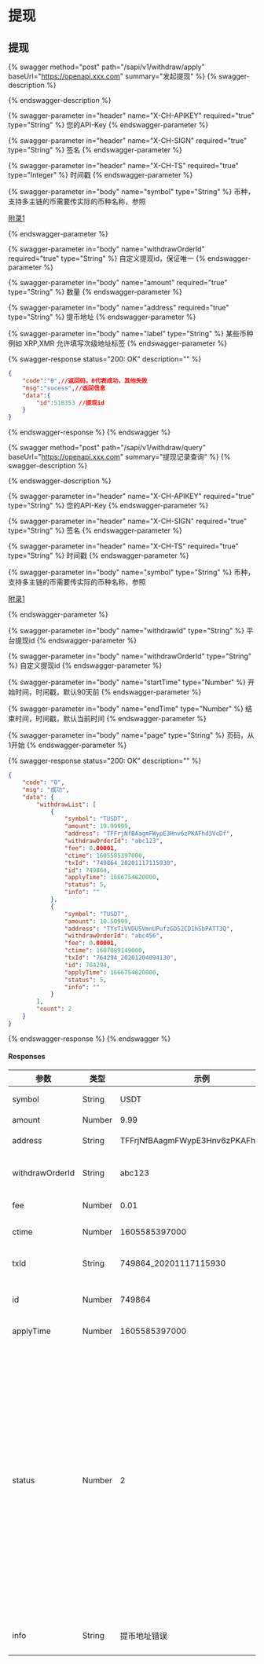 # 提现

## 提现

{% swagger method="post" path="/sapi/v1/withdraw/apply" baseUrl="https://openapi.xxx.com" summary="发起提现" %}
{% swagger-description %}

{% endswagger-description %}

{% swagger-parameter in="header" name="X-CH-APIKEY" required="true" type="String" %}
您的API-Key
{% endswagger-parameter %}

{% swagger-parameter in="header" name="X-CH-SIGN" required="true" type="String" %}
签名
{% endswagger-parameter %}

{% swagger-parameter in="header" name="X-CH-TS" required="true" type="Integer" %}
时间戳
{% endswagger-parameter %}

{% swagger-parameter in="body" name="symbol" type="String" %}
币种，支持多主链的币需要传实际的币种名称，参照

[附录1](fu-lu-1.md)


{% endswagger-parameter %}

{% swagger-parameter in="body" name="withdrawOrderId" required="true" type="String" %}
自定义提现id，保证唯一
{% endswagger-parameter %}

{% swagger-parameter in="body" name="amount" required="true" type="String" %}
数量
{% endswagger-parameter %}

{% swagger-parameter in="body" name="address" required="true" type="String" %}
提币地址
{% endswagger-parameter %}

{% swagger-parameter in="body" name="label" type="String" %}
某些币种例如 XRP,XMR 允许填写次级地址标签
{% endswagger-parameter %}

{% swagger-response status="200: OK" description="" %}
```json
{
    "code":"Ѳ",//返回码，0代表成功，其他失败
    "msg":"sucess",//返回信息
    "data":{
        "id":518353 //提现id
    }
}
```
{% endswagger-response %}
{% endswagger %}

{% swagger method="post" path="/sapi/v1/withdraw/query" baseUrl="https://openapi.xxx.com" summary="提现记录查询" %}
{% swagger-description %}

{% endswagger-description %}

{% swagger-parameter in="header" name="X-CH-APIKEY" required="true" type="String" %}
您的API-Key
{% endswagger-parameter %}

{% swagger-parameter in="header" name="X-CH-SIGN" required="true" type="String" %}
签名
{% endswagger-parameter %}

{% swagger-parameter in="header" name="X-CH-TS" required="true" type="String" %}
时间戳
{% endswagger-parameter %}

{% swagger-parameter in="body" name="symbol" type="String" %}
币种，支持多主链的币需要传实际的币种名称，参照

[附录1](fu-lu-1.md)


{% endswagger-parameter %}

{% swagger-parameter in="body" name="withdrawId" type="String" %}
平台提现id
{% endswagger-parameter %}

{% swagger-parameter in="body" name="withdrawOrderId" type="String" %}
自定义提现id
{% endswagger-parameter %}

{% swagger-parameter in="body" name="startTime" type="Number" %}
开始时间，时间戳，默认90天前
{% endswagger-parameter %}

{% swagger-parameter in="body" name="endTime" type="Number" %}
结束时间，时间戳，默认当前时间
{% endswagger-parameter %}

{% swagger-parameter in="body" name="page" type="String" %}
页码，从1开始
{% endswagger-parameter %}

{% swagger-response status="200: OK" description="" %}
```json
{
    "code": "0",
    "msg": "成功",
    "data": {
        "withdrawList": [
            {
                "symbol": "TUSDT",
                "amount": 19.99999,
                "address": "TFFrjNfBAagmFWypE3Hnv6zPKAFhd3VcDf",
                "withdrawOrderId": "abc123",
                "fee": 0.00001,
                "ctime": 1605585397000,
                "txId": "749864_20201117115930",
                "id": 749864,
                "applyTime": 1666754820000,
                "status": 5,
                "info": ""
            },
            {
                "symbol": "TUSDT",
                "amount": 10.50999,
                "address": "TYsTiVVDU5VmnUPufzGD52CD1hSbPATT3Q",
                "withdrawOrderId": "abc456",
                "fee": 0.00001,
                "ctime": 1607089149000,
                "txId": "764294_20201204094130",
                "id": 764294,
                "applyTime": 1666754820000,
                "status": 5,
                "info": ""
            }
        ],
        "count": 2
    }
}
```
{% endswagger-response %}
{% endswagger %}

#### Responses

| 参数              | 类型     | 示例                                 | 备注                                                |
| --------------- | ------ | ---------------------------------- | ------------------------------------------------- |
| symbol          | String | USDT                               | 提币币种                                              |
| amount          | Number | 9.99                               | 数量                                                |
| address         | String | TFFrjNfBAagmFWypE3Hnv6zPKAFhd3VcDf | 提币地址                                              |
| withdrawOrderId | String | abc123                             | 自定义提现id                                           |
| fee             | Number | 0.01                               | 手续费                                               |
| ctime           | Number | 1605585397000                      | 创建时间                                              |
| txId            | String | 749864\_20201117115930             | 提现交易id                                            |
| id              | Number | 749864                             | 平台提现id                                            |
| applyTime       | Number | 1605585397000                      | 上链时间                                              |
| status          | Number | 2                                  | 提币状态，0-未审核 1-审核通过 2-审核拒绝 3-支付中 4-支付失败 5-已完成 6-已撤销 |
| info            | String | 提币地址错误                             | 审核拒绝原因                                            |
